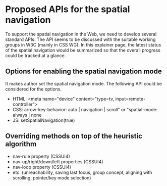 # Proposed APIs for the spatial navigation
To support the spatial navigation in the Web, we need to develop several standard APIs. The API seems to be discussed with the suitable working groups in W3C (mainly in CSS WG). In this explainer page, the latest status of the spatial navigation would be summarized so that the overall progress could be tracked at a glance.

## Options for enabling the spatial navigation mode
It makes author set the spatial navigation mode. The following API could be considered for the options.
  - HTML: &lt;meta name="device" content="type=tv, input=remote-controller"&gt;
  - CSS: arrow-key-behavior: auto | navigation | scroll" or "spatial-mode: always | none
  - JS: setSpatialNavigation(true)
  
## Overriding methods on top of the heuristic algorithm
  - nav-rule property (CSSUI4)
  - nav-up/right/down/left properties (CSSUI4)
  - nav-loop property (CSSUI4)
  - etc. (unreachability, saving last focus, group concept, aligning with scrolling, pointer/key mode selection)

